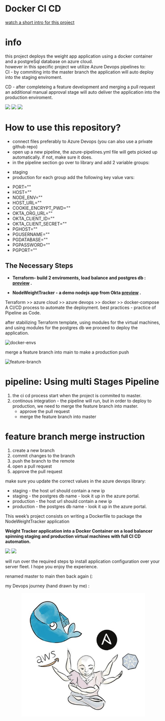 # Docker CI CD

<a href="https://www.youtube.com/watch?v=nLIFdDiyX7s" target="_blank" >watch a short intro for this project</a>

# info
this project deploys the weight app application using a docker container and a postgreSql database on azure cloud.<br/>
however in this specific project we utilize Azure Devops pipelines to:
<br/>
CI - by commiting into the master branch the application will auto deploy into the staging enviroment.<br/>

CD - after completeing a feature development and merging a pull request <br/>an additional manual approval stage will auto deliver the application into the production enviroment.

<p>
<img src="https://img.shields.io/badge/Terraform-starter-lightgrey" height="25">
<img src="https://img.shields.io/badge/azure-devops-yellowgreen" height="25">
<img src="https://img.shields.io/badge/docker-pro-green" height="25">
</p>




# How to use this repository?
- connect files preferably to Azure Devops (you can also use a private github repo)
- open up a new pipeline, the azure-pipelines.yml file will gets picked up automatically.
if not, make sure it does.
- in the pipeline section go over to library and add 2 variable groups:
+ staging
+ production
for each group add the following key value vars:
* PORT=""
* HOST=""
* NODE_ENV=""
* HOST_URL=""
* COOKIE_ENCRYPT_PWD=""
* OKTA_ORG_URL=""
* OKTA_CLIENT_ID=""
* OKTA_CLIENT_SECRET=""
* PGHOST=""
* PGUSERNAME=""
* PGDATABASE=""
* PGPASSWORD=""
* PGPORT=""


## The Necessary Steps

- **Terraform- build 2 enviroments, load balance and postgres db : [preview](https://github.com/johnmogi/CICD_pipeline1_terraform_build) .**

- **NodeWeightTracker - a demo nodejs app from Okta [preview](https://github.com/johnmogi/bootcamp-app) .**

Terraform >> azure cloud >> azure devops >> docker >> docker-compose
A CI/CD process to automate the deployment.
best practices - practice of Pipeline as Code.

after stabilizing Terraform template, using modules for the virtual machines, and using modules for the postgres db we proceed to deploy the application.

![docker-envs](https://bootcamp.rhinops.io/images/docker-envs.png)

merge a feature branch into main to make a production push

![feature-branch](https://bootcamp.rhinops.io/images/feature-branch.png)

# pipeline: Using multi Stages Pipeline

1. the ci cd process start when the project is commited to master.
2. continous integration - the pipeline will run, but in order to deploy to production, we need to merge the feature branch into master.
   - approve the pull request
   - merge the feature branch into master

# feature branch merge instruction

1. create a new branch
2. commit changes to the branch
3. push the branch to the remote
4. open a pull request
5. approve the pull request

make sure you update the correct values in the azure devops library:

- staging - the host url should contain a new ip
- staging - the postgres db name - look it up in the azure portal.
- production - the host url should contain a new ip
- production - the postgres db name - look it up in the azure portal.

This week’s project consists on writing a Dockerfile to package the NodeWeightTracker application

**Weight Tracker application into a Docker Container on a load balancer spinning staging and production virtual machines with <b>full CI CD automation.</b>**
</br>

<p>
<img src="https://bootcamp.rhinops.io/images/docker-cicd.png" height="300">
<img src="https://bootcamp.rhinops.io/images/branch-policy.png" height="300">
<br/>

will run over the required steps tp install application configuration over your server fleet.
I hope you enjoy the experience.

renamed master to main then back again (:

my Devops journey (hand drawn by me) :

<center><img src="https://raw.githubusercontent.com/johnmogi/password/main/my_devops.jpg" height="400"></center>